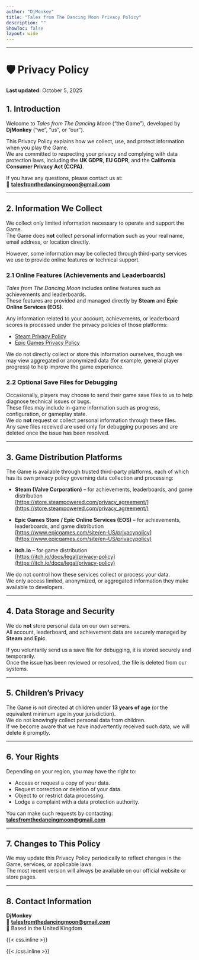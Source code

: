 ```yaml
---
author: "DjMonkey"
title: "Tales from The Dancing Moon Privacy Policy"
description: ""
ShowToc: false
layout: wide
---
```


---

# 🛡️ Privacy Policy  
**Last updated:** October 5, 2025  

## 1. Introduction  
Welcome to *Tales from The Dancing Moon* (“the Game”), developed by **DjMonkey** (“we”, “us”, or “our”).  

This Privacy Policy explains how we collect, use, and protect information when you play the Game.  
We are committed to respecting your privacy and complying with data protection laws, including the **UK GDPR**, **EU GDPR**, and the **California Consumer Privacy Act (CCPA)**.

If you have any questions, please contact us at:  
📧 **talesfromthedancingmoon@gmail.com**

---

## 2. Information We Collect  

We collect only limited information necessary to operate and support the Game.  
The Game does **not** collect personal information such as your real name, email address, or location directly.  

However, some information may be collected through third-party services we use to provide online features or technical support.

### 2.1 Online Features (Achievements and Leaderboards)  

*Tales from The Dancing Moon* includes online features such as achievements and leaderboards.  
These features are provided and managed directly by **Steam** and **Epic Online Services (EOS)**.  

Any information related to your account, achievements, or leaderboard scores is processed under the privacy policies of those platforms:  
- [Steam Privacy Policy](https://store.steampowered.com/privacy_agreement/)  
- [Epic Games Privacy Policy](https://www.epicgames.com/site/en-US/privacypolicy)  

We do not directly collect or store this information ourselves, though we may view aggregated or anonymized data (for example, general player progress) to help improve the game experience.

### 2.2 Optional Save Files for Debugging  

Occasionally, players may choose to send their game save files to us to help diagnose technical issues or bugs.  
These files may include in-game information such as progress, configuration, or gameplay state.  
We do **not** request or collect personal information through these files.  
Any save files received are used only for debugging purposes and are deleted once the issue has been resolved.

---

## 3. Game Distribution Platforms  

The Game is available through trusted third-party platforms, each of which has its own privacy policy governing data collection and processing:

- **Steam (Valve Corporation)** – for achievements, leaderboards, and game distribution  
  [https://store.steampowered.com/privacy_agreement/](https://store.steampowered.com/privacy_agreement/)

- **Epic Games Store / Epic Online Services (EOS)** – for achievements, leaderboards, and game distribution  
  [https://www.epicgames.com/site/en-US/privacypolicy](https://www.epicgames.com/site/en-US/privacypolicy)

- **itch.io** – for game distribution  
  [https://itch.io/docs/legal/privacy-policy](https://itch.io/docs/legal/privacy-policy)

We do not control how these services collect or process your data.  
We only access limited, anonymized, or aggregated information they make available to developers.

---

## 4. Data Storage and Security  

We do **not** store personal data on our own servers.  
All account, leaderboard, and achievement data are securely managed by **Steam** and **Epic**.  

If you voluntarily send us a save file for debugging, it is stored securely and temporarily.  
Once the issue has been reviewed or resolved, the file is deleted from our systems.

---

## 5. Children’s Privacy  

The Game is not directed at children under **13 years of age** (or the equivalent minimum age in your jurisdiction).  
We do not knowingly collect personal data from children.  
If we become aware that we have inadvertently received such data, we will delete it promptly.

---

## 6. Your Rights  

Depending on your region, you may have the right to:
- Access or request a copy of your data.  
- Request correction or deletion of your data.  
- Object to or restrict data processing.  
- Lodge a complaint with a data protection authority.  

You can make such requests by contacting: **talesfromthedancingmoon@gmail.com**

---

## 7. Changes to This Policy  

We may update this Privacy Policy periodically to reflect changes in the Game, services, or applicable laws.  
The most recent version will always be available on our official website or store pages.

---

## 8. Contact Information  

**DjMonkey**  
📧 **talesfromthedancingmoon@gmail.com**  
📍 Based in the United Kingdom  


{{< css.inline >}}

<style>
.emojify {
	font-family: Apple Color Emoji, Segoe UI Emoji, NotoColorEmoji, Segoe UI Symbol, Android Emoji, EmojiSymbols;
	font-size: 2rem;
	vertical-align: middle;
}
@media screen and (max-width:650px) {
  .nowrap {
    display: block;
    margin: 25px 0;
  }
}
</style>

{{< /css.inline >}}
